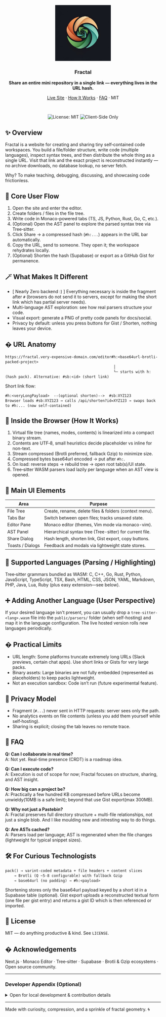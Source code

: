 <div align="center">

<!-- LOGO AREA -->
<img src="./Fractal-logo.jpeg" alt="Fractal Logo" width="180" />

### Fractal
<strong>Share an entire mini repository in a single link — everything lives in the URL hash.</strong>

[Live Site](https://YOUR-LIVE-URL-HERE) · [How It Works](#-how-it-works) · [FAQ](#-faq) · MIT

<br/>

![License: MIT](https://img.shields.io/badge/License-MIT-blue.svg)
![Client-Side Only](https://img.shields.io/badge/Data-Stays%20Local-success)


</div>

## ✨ Overview
Fractal is a website for creating and sharing tiny self‑contained code workspaces. You build a file/folder structure, write code (multiple languages), inspect syntax trees, and then distribute the whole thing as a single URL. Visit that link and the exact project is reconstructed instantly — no archive downloads, no database lookup, no server fetch.

Why? To make teaching, debugging, discussing, and showcasing code frictionless.

## 🧭 Core User Flow
1. Open the site and enter the editor.
2. Create folders / files in the file tree.
3. Write code in Monaco-powered tabs (TS, JS, Python, Rust, Go, C, etc.).
4. (Optional) Open the AST panel to explore the parsed syntax tree via Tree‑sitter.
5. Click Share → a compressed hash (`#h:...`) appears in the URL bar automatically.
6. Copy the URL, send to someone. They open it; the workspace rehydrates locally.
7. (Optional) Shorten the hash (Supabase) or export as a GitHub Gist for permanence.

## 🪄 What Makes It Different
- [ Nearly Zero backend :) ] Everything necessary is inside the fragment after `#` (browsers do not send it to servers, except for making the short link which has partial server needs).
- Multi-language AST exploration: see how real parsers structure your code.
- Visual export: generate a PNG of pretty code panels for docs/social.
- Privacy by default: unless you press buttons for Gist / Shorten, nothing leaves your device.

## � URL Anatomy
```
https://fractal.very-expensive-domain.com/editor#h:<base64url-brotli-packed-project>
				                                 │
				                                 └─ starts with h: (hash pack). Alternative: #sb:<id> (short link)
```

Short link flow:
```
#h:<veryLongPayload>  --(optional shorten)-->  #sb:XYZ123
Browser loads #sb:XYZ123 → calls /api/shorten?id=XYZ123 → swaps back to #h:... (now self-contained)
```

## 🧪 Inside the Browser (How It Works)
1. Virtual file tree (names, modes, contents) is linearized into a compact binary stream.
2. Contents are UTF‑8, small heuristics decide placeholder vs inline for non-text.
3. Stream compressed (Brotli preferred, fallback Gzip) to minimize size.
4. Compressed bytes base64url encoded → put after `#h:`.
5. On load: reverse steps → rebuild tree → open root tab(s)/UI state.
6. Tree‑sitter WASM parsers load lazily per language when an AST view is opened.

## 🧱 Main UI Elements
| Area | Purpose |
| --- | --- |
| File Tree | Create, rename, delete files & folders (context menu). |
| Tabs Bar | Switch between open files; tracks unsaved state. |
| Editor Pane | Monaco editor (themes, Vim mode via monaco-vim). |
| AST Panel | Hierarchical syntax tree (Tree-sitter) for current file. |
| Share Dialog | Hash length, shorten link, Gist export, copy buttons. |
| Toasts / Dialogs | Feedback and modals via lightweight state stores. |

## 🧠 Supported Languages (Parsing / Highlighting)
Tree‑sitter grammars bundled as WASM: C, C++, Go, Rust, Python, JavaScript, TypeScript, TSX, Bash, HTML, CSS, JSON, YAML, Markdown, PHP, Java, Lua, Ruby (plus easy extension—see below).

## ➕ Adding Another Language (User Perspective)
If your desired language isn't present, you can usually drop a `tree-sitter-<lang>.wasm` file into the `public/parsers/` folder (when self-hosting) and map it in the language configuration. The live hosted version rolls new languages periodically.

## � Practical Limits
- URL length: Some platforms truncate extremely long URLs (Slack previews, certain chat apps). Use short links or Gists for very large packs.
- Binary assets: Large binaries are not fully embedded (represented as placeholders) to keep packs lightweight.
- Not an execution sandbox: Code isn’t run (future experimental feature).

## 🔐 Privacy Model
- Fragment (`#...`) never sent in HTTP requests: server sees only the path.
- No analytics events on file contents (unless you add them yourself while self‑hosting).
- Sharing is explicit; closing the tab leaves no remote trace.

## 🧾 FAQ
**Q: Can I collaborate in real time?**  
A: Not yet. Real-time presence (CRDT) is a roadmap idea.

**Q: Can I execute code?**  
A: Execution is out of scope for now; Fractal focuses on structure, sharing, and AST insight.

**Q: How big can a project be?**  
A: Practically a few hundred KB compressed before URLs become unwieldy(10MB is a safe limit); beyond that use Gist export(max 300MB).

**Q: Why not just a Pastebin?**  
A: Fractal preserves full directory structure + multi-file relationships, not just a single blob. And I like moulding new and intresting way to do things.

**Q: Are ASTs cached?**  
A: Parsers load per language; AST is regenerated when the file changes (lightweight for typical snippet sizes).

## 🛠 For Curious Technologists
```
pack() → varint-coded metadata + file headers + content slices
	→ Brotli (Q ~5-8 configurable) with fallback Gzip
	→ base64url (no padding) → #h:<payload>
```
Shortening stores only the base64url payload keyed by a short id in a Supabase table (optional). Gist export uploads a reconstructed textual form (one file per gist entry) and returns a gist ID which is then referenced or imported.

## 📝 License
MIT — do anything productive & kind. See `LICENSE`.

## � Acknowledgements
Next.js · Monaco Editor · Tree‑sitter · Supabase · Brotli & Gzip ecosystems · Open source community.

---

### Developer Appendix (Optional)
<details>
<summary>Open for local development & contribution details</summary>

Clone & run:
```bash
git clone https://github.com/AtharvRG/fractal.git
cd fractal
npm install
npm run dev
```

Environment (optional):
```
GITHUB_CLIENT_ID=... (Didn't implement yet!)
GITHUB_CLIENT_SECRET=... (In Progress)
NEXT_PUBLIC_SUPABASE_URL=...
NEXT_PUBLIC_SUPABASE_ANON_KEY=...
```

Tests:
```bash
npm test
```

Build:
```bash
npm run build && npm start
```

Contribution ideas: new parser WASMs, AST UI enhancements, compression tweaks, collaborative layer prototype.

</details>

---

Made with curiosity, compression, and a sprinkle of fractal geometry. 🌀
